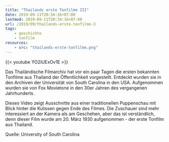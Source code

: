 ```yaml
---
title: "Thailands erste Tonfilme III"
date: 2019-09-11T20:34:16+07:00
lastmod: 2019-09-11T20:34:16+07:00
url: /2019/09/thailands-erste-tonfilme-3
tags:
    - geschichte
    - tonfilm
resources:
    - src: "thailands-erste-tonfilme.png"
---
```


{{< youtube YO2iUExOv1E >}}

Das Thail&auml;ndische Filmarchiv hat vor ein paar Tagen die ersten bekannten Tonfilme aus Thailand der &Ouml;ffentlichkeit vorgestellt. Entdeckt wurden sie in den Archiven der Universit&auml;t von South Carolina in den USA. Aufgenommen wurden sie von Fox Movietone in den 30er Jahren des vergangenen Jahrhunderts. 

Dieses Video zeigt Ausschnitte aus einer traditionellen Puppenschau mit Blick hinter die Kulissen gegen Ende des Filmes. Die Zuschauer sind mehr interessiert an der Kamera als am Geschehen, aber das ist verst&auml;ndlich, denn dieser Film wurde am 20. M&auml;rz 1930 aufgenommen - der erste Tonfilm aus Thailand.

Quelle: University of South Carolina